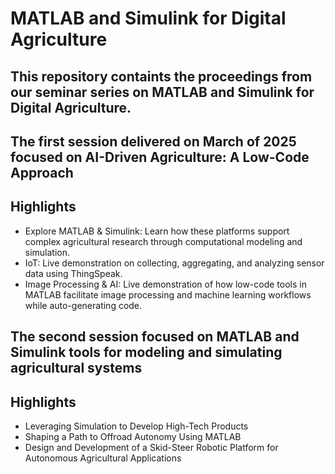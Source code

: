 # MATLAB and Simulink for Digital Agriculture

## This repository containts the proceedings from our seminar series on MATLAB and Simulink for Digital Agriculture.

## The first session delivered on March of 2025 focused on AI-Driven Agriculture: A Low-Code Approach

## Highlights
- Explore MATLAB & Simulink: Learn how these platforms support complex agricultural research through computational modeling and simulation.
- IoT: Live demonstration on collecting, aggregating, and analyzing sensor data using ThingSpeak.
- Image Processing & AI: Live demonstration of how low-code tools in MATLAB facilitate image processing and machine learning workflows while auto-generating code. 

## The second session focused on MATLAB and Simulink tools for modeling and simulating agricultural systems

## Highlights

- Leveraging Simulation to Develop High-Tech Products
- Shaping a Path to Offroad Autonomy Using MATLAB
- Design and Development of a Skid-Steer Robotic Platform for Autonomous Agricultural Applications
